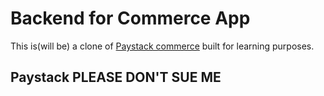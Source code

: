 # Backend for Commerce App

This is(will be) a clone of [Paystack commerce](https://paystack.com/commerce) built for learning purposes.

## Paystack **PLEASE DON'T SUE ME**
